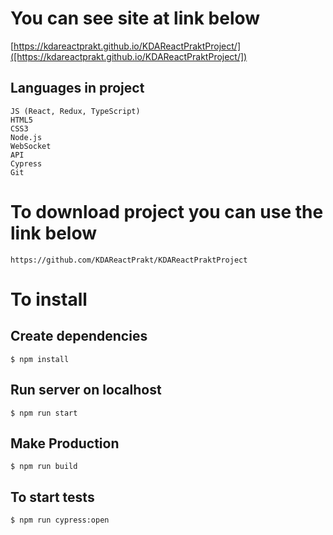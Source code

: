 # You can see site at link below

[https://kdareactprakt.github.io/KDAReactPraktProject/]([https://kdareactprakt.github.io/KDAReactPraktProject/])  

## Languages in project

    JS (React, Redux, TypeScript)
    HTML5
    CSS3
    Node.js
	WebSocket
	API
	Cypress
    Git  

# To download project you can use the link below

    https://github.com/KDAReactPrakt/KDAReactPraktProject


# To install 

## Create dependencies
    $ npm install

## Run server on localhost
    $ npm run start

## Make Production
    $ npm run build

## To start tests
    $ npm run cypress:open